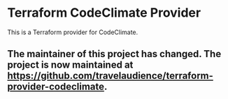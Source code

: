 # Terraform CodeClimate Provider

This is a Terraform provider for CodeClimate.

## The maintainer of this project has changed. The project is now maintained at https://github.com/travelaudience/terraform-provider-codeclimate.
